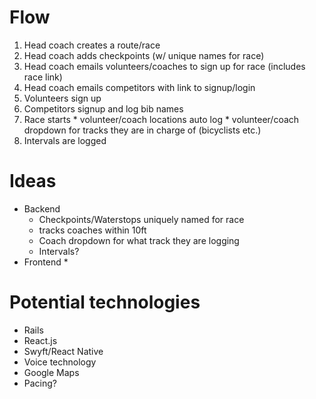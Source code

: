 # Flow
  1. Head coach creates a route/race
  2. Head coach adds checkpoints (w/ unique names for race)
  3. Head coach emails volunteers/coaches to sign up for race (includes race link)
  4. Head coach emails competitors with link to signup/login
  5. Volunteers sign up
  6. Competitors signup and log bib names
  7. Race starts
    * volunteer/coach locations auto log
    * volunteer/coach dropdown for tracks they are in charge of (bicyclists etc.)
  8. Intervals are logged

# Ideas
  * Backend
    * Checkpoints/Waterstops uniquely named for race
    * tracks coaches within 10ft
    * Coach dropdown for what track they are logging
    * Intervals?
  * Frontend
    *

# Potential technologies
  * Rails
  * React.js
  * Swyft/React Native
  * Voice technology
  * Google Maps
  * Pacing?

